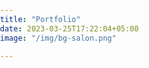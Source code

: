 ```yaml
---
title: "Portfolio"
date: 2023-03-25T17:22:04+05:00
image: "/img/bg-salon.png"

---
```

<style>
  html, body { padding: 0; margin: 0; }
.image-grid div {
  width: 25%;
  height: 340px;
  background-repeat: no-repeat;
  background-size: cover;
  background-position: center center;
}

.image-grid {
  display: flex;
  flex-wrap: wrap;
}

.image01 { background-image: url('https://salon.beautybyechika.nl/img/after1.jpg'); }
.image02 { background-image: url('https://salon.beautybyechika.nl/img/after2.jpg'); }
.image03 { background-image: url('https://salon.beautybyechika.nl/img/after3.jpg'); }
.image04 { background-image: url('https://salon.beautybyechika.nl/img/after4.jpg'); }
.image05 { background-image: url('https://salon.beautybyechika.nl/img/after5.jpg'); }
.image06 { background-image: url('https://salon.beautybyechika.nl/img/after6.jpg'); }
.image07 { background-image: url('https://salon.beautybyechika.nl/img/after7.jpg'); }
.image08 { background-image: url('https://salon.beautybyechika.nl/img/after8.jpg'); }
.image09 { background-image: url('https://salon.beautybyechika.nl/img/after9.jpg'); }
.image10 { background-image: url('https://salon.beautybyechika.nl/img/after10.jpg'); }
.image11 { background-image: url('https://salon.beautybyechika.nl/img/after11.jpg'); }
.image12 { background-image: url('https://salon.beautybyechika.nl/img/after12.jpg'); }

@media screen and (max-width: 400px) {
  .image-grid {
    flex-direction: column;
    flex-wrap: no-wrap;
  }
  .image-grid div { width: 100%; }
}
</style>
<div class="image-grid">
  <div class="image01"></div>
  <div class="image02"></div>
  <div class="image03"></div>
  <div class="image04"></div>
  <div class="image05"></div>
  <div class="image06"></div>
  <div class="image07"></div>
  <div class="image08"></div>
  <div class="image09"></div>
  <div class="image10"></div>
  <div class="image11"></div>
  <div class="image12"></div>
</div>
